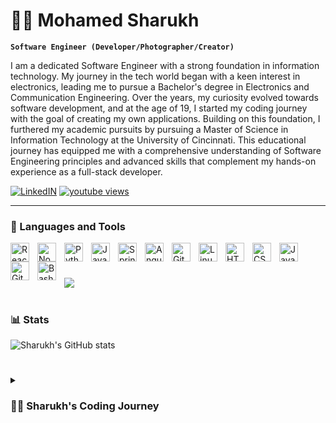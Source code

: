 # 🏄‍♂️ Mohamed Sharukh

**`Software Engineer (Developer/Photographer/Creator)`**

I am a dedicated Software Engineer with a strong foundation in information technology. My journey in the tech world began with a keen interest in electronics, leading me to pursue a Bachelor's degree in Electronics and Communication Engineering. Over the years, my curiosity evolved towards software development, and at the age of 19, I started my coding journey with the goal of creating my own applications. Building on this foundation, I furthered my academic pursuits by pursuing a Master of Science in Information Technology at the University of Cincinnati. This educational journey has equipped me with a comprehensive understanding of Software Engineering principles and advanced skills that complement my hands-on experience as a full-stack developer.

   <p align="left">
      <a href="https://www.linkedin.com/in/sharukhsm/">
         <img alt="LinkedIN" title="LinkedIN" src="https://www.linkedin.com/in/sharukhsm/"/></a> 
      <a href="https://sharukhsm.github.io/cv/">
         <img alt="youtube views" title="YouTube views" src="https://custom-icon-badges.demolab.com/youtube/channel/views/UC2WHjPDvbE6O328n17ZGcfg?color=%23E1AD0E&logo=eye&logoColor=white&style=for-the-badge&labelColor=C79600"/></a> 
   </p>

---

### 🧰 Languages and Tools

<img align="left" alt="React" width="30px" style="padding-right:10px;" src="https://cdn.jsdelivr.net/gh/devicons/devicon/icons/react/react-original.svg" />
<img align="left" alt="NodeJS" width="30px" style="padding-right:10px;" src="https://cdn.jsdelivr.net/gh/devicons/devicon/icons/nodejs/nodejs-original.svg" />
<img align="left" alt="Python" width="30px" style="padding-right:10px;" src="https://cdn.jsdelivr.net/gh/devicons/devicon/icons/python/python-plain.svg" />
<img align="left" alt="Java" width="30px" style="padding-right:10px;" src="https://cdn.jsdelivr.net/gh/devicons/devicon/icons/java/java-original.svg"/>
<img align="left" alt="Spring" width="30px" style="padding-right:10px;" src="https://cdn.jsdelivr.net/gh/devicons/devicon/icons/spring/spring-original.svg" />
<img align="left" alt="Angular" width="30px" style="padding-right:10px;" src="https://cdn.jsdelivr.net/gh/devicons/devicon/icons/angularjs/angularjs-plain.svg" />
<img align="left" alt="Git" width="30px" style="padding-right:10px;" src="https://cdn.jsdelivr.net/gh/devicons/devicon/icons/git/git-original.svg" />
<img align="left" alt="Linux" width="30px" style="padding-right:10px;" src="https://cdn.jsdelivr.net/gh/devicons/devicon/icons/linux/linux-original.svg" />
<img align="left" alt="HTML" width="30px" style="padding-right:10px;" src="https://cdn.jsdelivr.net/gh/devicons/devicon/icons/html5/html5-plain.svg" />
<img align="left" alt="CSS" width="30px" style="padding-right:10px;" src="https://cdn.jsdelivr.net/gh/devicons/devicon/icons/css3/css3-plain.svg" />
<img align="left" alt="JavaScript" width="30px" style="padding-right:10px;" src="https://cdn.jsdelivr.net/gh/devicons/devicon/icons/javascript/javascript-plain.svg" />
<img align="left" alt="GitHub" width="30px" style="padding-right:10px;" src="https://cdn.jsdelivr.net/gh/devicons/devicon/icons/github/github-original.svg" />
<img align="left" alt="Bash" width="30px" style="padding-right:10px;" src="https://cdn.jsdelivr.net/gh/devicons/devicon/icons/bash/bash-original.svg" />
<br />

#

[<img src="https://custom-icon-badges.demolab.com/badge/-Subscribe%20For%20More-red?style=for-the-badge&logo=video&logoColor=white"/>](https://www.youtube.com/c/fknight?sub_confirmation=1)

#

### 📊 Stats

![Sharukh's GitHub stats](https://github-readme-stats.vercel.app/api?username=sharukhsm&show_icons=true&theme=gruvbox)

<!-- ![GitHub Streak](https://streak-stats.demolab.com?user=ForrestKnight&theme=gruvbox&border_radius=4.5) -->

#

<details>
 <summary><h3>👨‍💻 Sharukh's Coding Journey</h3></summary>
   Computers have always invoked curiosity in me to pursue answers to quench my thirst for knowledge. I was exposed to those huge computer systems at a considerably very young age. My father, an electronics engineer by profession, used to make me build projects, and I was always interested in the hardware aspect of computers which made me build my personal computers on my own and I would proudly say that I have never reached out to a computer technician when something breaks in my computer. Which eventually made me pursue electronics and communication engineering in my bachelors. However, I realised my interests are inclined towards the software aspect of computers. I started learning to code when I was 19 years because I wanted to make my own apps and video games. Over time, I have gained a wealth of experience designing and developing web applications.
